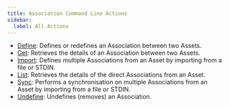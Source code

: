 ```yaml
---
title: Association Command Line Actions
sidebar:
  label: All Actions
---
```


* [Define](./define/): Defines or redefines an Association between two Assets.
* [Get](./get/): Retrieves the details of an Association between two Assets.
* [Import](./import/): Defines multiple Associations from an Asset by importing from a file or STDIN.
* [List](./list/): Retrieves the details of the direct Associations from an Asset.
* [Sync](./sync/): Performs a synchronisation on multiple Associations from an Asset by importing from a file or STDIN.
* [Undefine](./undefine): Undefines (removes) an Association.
